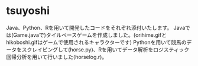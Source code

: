 # tsuyoshi
Java、Python、Rを用いて開発したコードをそれぞれ添付いたします。
Javaでは(Game.javaで)タイルベースゲームを作成しました。(orihime.gifとhikoboshi.gifはゲームで使用されるキャラクターです)
Pythonを用いて競馬のデータをスクレイピングして(horse.py)、Rを用いてデータ解析をロジスティック回帰分析を用いて行いました(horselog.r)。
